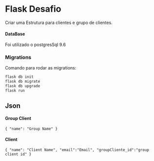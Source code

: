# Flask Desafio

Criar uma Estrutura para clientes e grupo de clientes.

#### DataBase
Foi utilizado o postgresSql 9.6

### Migrations
Comando para rodar as migrations:

```sh
flask db init
flask db migrate
flask db upgrade
flask run
```

## Json
#### Group Client
``
{
  "name": "Group Name"
}
``
#### Client
``
{
  "name": "Client Name",
  "email":"Email",
  "groupCliente_id":"group client id"
}
``